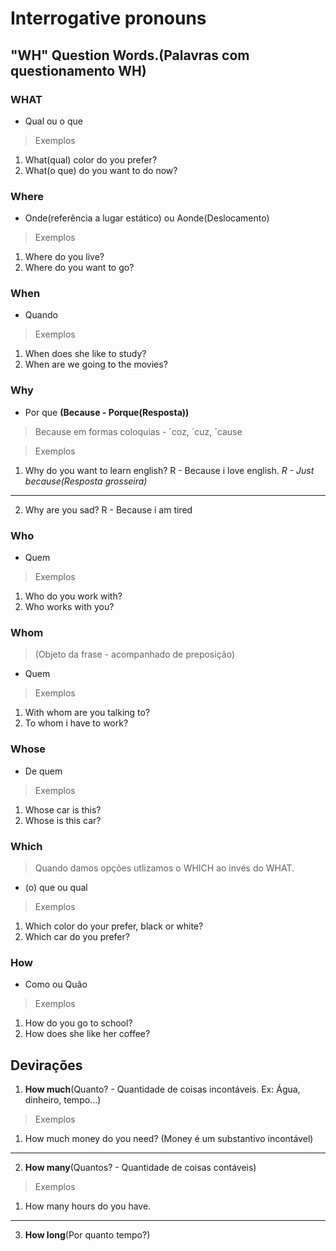 # Interrogative pronouns

## "WH" Question Words.(Palavras com questionamento WH)

### **WHAT**

* Qual ou o que

> Exemplos
1. What(qual) color do you prefer?
2. What(o que) do you want to do now?

### **Where**

* Onde(referência a lugar estático) ou Aonde(Deslocamento)

> Exemplos
1. Where do you live?
2. Where do you want to go?

### **When**

* Quando

> Exemplos
1. When does she like to study?
2. When are we going to the movies?

### **Why**

* Por que
**(Because - Porque(Resposta))**
> Because em formas coloquias - ´coz, ´cuz, ´cause

> Exemplos
1. Why do you want to learn english?
R - Because i love english.
_*R - Just because(Resposta grosseira)*_
----- 
2. Why are you sad?
R - Because i am tired

### **Who**

* Quem

> Exemplos
1. Who do you work with?
2. Who works with you?

### **Whom**
> (Objeto da frase - acompanhado de preposição)

* Quem

> Exemplos
1. With whom are you talking to?
2. To whom i have to work?

### **Whose**

* De quem

> Exemplos
1. Whose car is this?
2. Whose is this car?

### **Which**
> Quando damos opções utlizamos o WHICH ao invés do WHAT.

* (o) que ou qual

> Exemplos
1. Which color do your prefer, black or white?
1. Which car do you prefer?

### **How**

* Como ou Quão

> Exemplos
1. How do you go to school?
2. How does she like her coffee?

## Devirações

1. **How much**(Quanto? - Quantidade de coisas incontáveis. Ex: Água, dinheiro, tempo...)

> Exemplos
1. How much money do you need? (Money é um substantivo incontável)

-----

2. **How many**(Quantos? - Quantidade de coisas contáveis)

> Exemplos
1. How many hours do you have.

----- 

3. **How long**(Por quanto tempo?)
